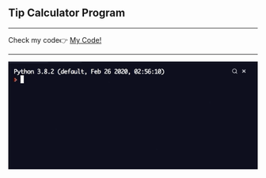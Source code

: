 <h2> Tip Calculator Program</h2>
<hr>
<span>Check my code👉 <span><a href='https://replit.com/@AhmetAydin3/day02?v=1'>My Code!</a>
<hr>
<img src='tip_calculator.gif' alt=tip/>
